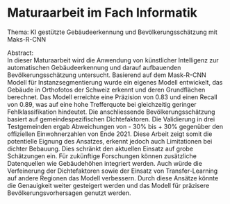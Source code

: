 # Maturaarbeit im Fach Informatik

Thema: KI gestützte Gebäudeerkennung und Bevölkerungsschätzung mit Maks-R-CNN  

 Abstract:  
In dieser Maturaarbeit wird die Anwendung von künstlicher Intelligenz zur automatischen Gebäudeerkennung und darauf aufbauenden Bevölkerungsschätzung untersucht. Basierend auf dem Mask-R-CNN Modell für Instanzsegmentierung wurde ein eigenes Modell entwickelt, das Gebäude in Orthofotos der Schweiz erkennt und deren Grundflächen berechnet. Das Modell erreichte eine Präzision von 0.83 und einen Recall von 0.89, was auf eine hohe Trefferquote bei gleichzeitig geringer Fehlklassifikation hindeutet. Die anschliessende Bevölkerungsschätzung basiert auf gemeindespezifischen Dichtefaktoren. Die Validierung in drei Testgemeinden ergab Abweichungen von - 30% bis + 30% gegenüber den offiziellen Einwohnerzahlen von Ende 2021. Diese Arbeit zeigt somit die potentielle Eignung des Ansatzes, erkennt jedoch auch Limitationen bei dichter Bebauung. Dies schränkt den aktuellen Einsatz auf grobe Schätzungen ein.  Für zukünftige Forschungen können zusätzliche Datenquellen wie Gebäudehöhen integriert werden. Auch würde die Verfeinerung der Dichtefaktoren sowie der Einsatz von Transfer-Learning auf andere Regionen das Modell verbessern. Durch diese Ansätze könnte die Genauigkeit weiter gesteigert werden und das Modell für präzisere Bevölkerungsvorhersagen genutzt werden. 
